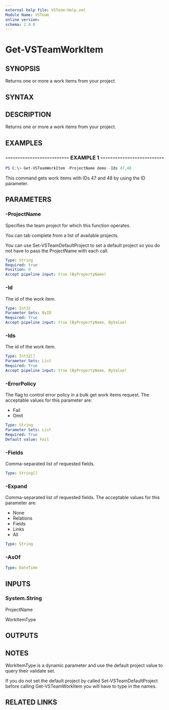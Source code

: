 ```yaml
---
external help file: VSTeam-Help.xml
Module Name: VSTeam
online version:
schema: 2.0.0
---
```


# Get-VSTeamWorkItem

## SYNOPSIS

Returns one or more a work items from your project.

## SYNTAX

## DESCRIPTION

Returns one or more a work items from your project.

## EXAMPLES

### -------------------------- EXAMPLE 1 --------------------------

```PowerShell
PS C:\> Get-VSTeamWorkItem -ProjectName demo -Ids 47,48
```

This command gets work items with IDs 47 and 48 by using the ID parameter.

## PARAMETERS

### -ProjectName

Specifies the team project for which this function operates.

You can tab complete from a list of available projects.

You can use Set-VSTeamDefaultProject to set a default project so
you do not have to pass the ProjectName with each call.

```yaml
Type: String
Required: true
Position: 0
Accept pipeline input: true (ByPropertyName)
```

### -Id

The id of the work item.

```yaml
Type: Int32
Parameter Sets: ByID
Required: True
Accept pipeline input: true (ByPropertyName, ByValue)
```

### -Ids

The id of the work item.

```yaml
Type: Int32[]
Parameter Sets: List
Required: True
Accept pipeline input: true (ByPropertyName, ByValue)
```

### -ErrorPolicy

The flag to control error policy in a bulk get work items request.  The acceptable values for this parameter are:

- Fail
- Omit

```yaml
Type: String
Parameter Sets: List
Required: True
Default value: Fail
```

### -Fields

Comma-separated list of requested fields.

```yaml
Type: String[]
```

### -Expand

Comma-separated list of requested fields.  The acceptable values for this parameter are:

- None
- Relations
- Fields
- Links
- All

```yaml
Type: String
```

### -AsOf

```yaml
Type: DateTime
```

## INPUTS

### System.String

ProjectName

WorkItemType

## OUTPUTS

## NOTES

WorkItemType is a dynamic parameter and use the default project value to query their validate set.

If you do not set the default project by called Set-VSTeamDefaultProject before calling Get-VSTeamWorkItem you will have to type in the names.

## RELATED LINKS
